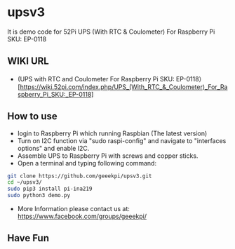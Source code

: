 # upsv3
It is demo code for 52Pi UPS (With RTC &amp; Coulometer) For Raspberry Pi SKU: EP-0118
## WIKI URL 
* (UPS with RTC and Coulometer For Raspberry Pi SKU: EP-0118）[https://wiki.52pi.com/index.php/UPS_(With_RTC_&_Coulometer)_For_Raspberry_Pi_SKU:_EP-0118]
## How to use
* login to Raspberry Pi which running Raspbian (The latest version) 
* Turn on I2C function via "sudo raspi-config" and navigate to "interfaces options" and enable I2C.
* Assemble UPS to Raspberry Pi with screws and copper sticks.
* Open a terminal and typing following command:
```bash
git clone https://github.com/geeekpi/upsv3.git 
cd ~/upsv3/
sudo pip3 install pi-ina219
sudo python3 demo.py
```
* More Information please contact us at: https://www.facebook.com/groups/geeekpi/
## Have Fun
